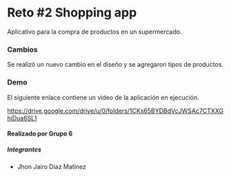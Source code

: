 # Reto #2 Shopping app
Aplicativo para la compra de productos en un supermercado.

### Cambios
Se realizó un nuevo cambio en el diseño y se agregaron tipos de productos.

### Demo
El siguiente enlace contiene un video de la aplicación en ejecución.

https://drive.google.com/drive/u/0/folders/1CKs65BYDBdVcJWSAc7CTXXGhiDua6SL1

#### Realizado por Grupo 6
##### Integrantes
- Jhon Jairo Diaz Matinez
